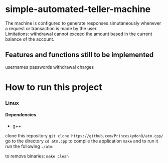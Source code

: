 # simple-automated-teller-machine
The machine is configured to generate responses simutaneously whenever a request or transaction is made by the user.  
Limitations: withdrawal cannot exceed the amount based in the current balance of the account.

## Features and functions still to be implemented
usernames
passwords
withdrawal charges

# How to run this project

### Linux

#### Dependencies

- g++

clone this repository
`git clone https://github.com/Princeskydon8/atm.cpp/`
go to the directory
`cd atm.cpp`
to compile the application
`make`
and to run it run the following
`./atm`

to remove binaries:
`make clean`

